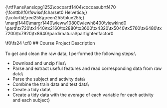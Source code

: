 {\rtf1\ansi\ansicpg1252\cocoartf1404\cocoasubrtf470
{\fonttbl\f0\fswiss\fcharset0 Helvetica;}
{\colortbl;\red255\green255\blue255;}
\margl1440\margr1440\vieww10800\viewh8400\viewkind0
\pard\tx720\tx1440\tx2160\tx2880\tx3600\tx4320\tx5040\tx5760\tx6480\tx7200\tx7920\tx8640\pardirnatural\partightenfactor0

\f0\fs24 \cf0 ## Course Project Description\
\
To get and clean the raw data, I performed the following steps:\
* Download and unzip files\
* Parse and extract useful features and read corresponding data from raw data\
* Parse the subject and activity data\
* Combine the train data and test data\
* Create a tidy data\
* Create a tidy data with the average of each variable for each activity and each subject}